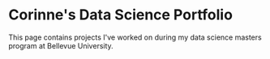 # Corinne's Data Science Portfolio

This page contains projects I've worked on during my data science masters program at Bellevue University.
